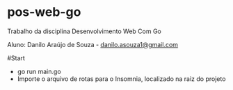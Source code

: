 # pos-web-go
Trabalho da disciplina Desenvolvimento Web Com Go

Aluno: Danilo Araújo de Souza - danilo.asouza1@gmail.com

#Start

- go run main.go
- Importe o arquivo de rotas para o Insomnia, localizado na raiz do projeto
